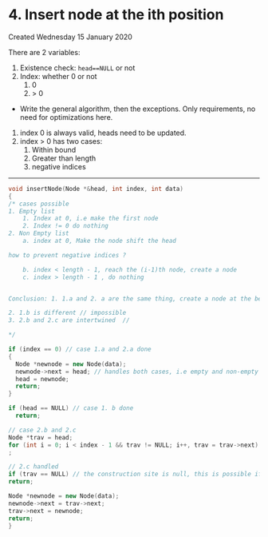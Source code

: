 # 4. Insert node at the ith position
Created Wednesday 15 January 2020

There are 2 variables:

1. Existence check: `head==NULL` or not
2. Index: whether 0 or not
	1. 0
	2. \> 0

* Write the general algorithm, then the exceptions. Only requirements, no need for optimizations here.

1. index 0 is always valid, heads need to be updated.
2. index > 0 has two cases: 
	1. Within bound
	2. Greater than length
	3. negative indices


*****
```cpp
void insertNode(Node *&head, int index, int data)
{
/* cases possible
1. Empty list
	1. Index at 0, i.e make the first node
	2. Index != 0 do nothing
2. Non Empty list
	a. index at 0, Make the node shift the head

how to prevent negative indices ?

    b. index < length - 1, reach the (i-1)th node, create a node
    c. index > length - 1 , do nothing


Conclusion: 1. 1.a and 2. a are the same thing, create a node at the beginning

2. 1.b is different // impossible
3. 2.b and 2.c are intertwined  //

*/

if (index == 0) // case 1.a and 2.a done
{
  Node *newnode = new Node(data);
  newnode->next = head; // handles both cases, i.e empty and non-empty lists
  head = newnode;
  return;
}

if (head == NULL) // case 1. b done
  return;

// case 2.b and 2.c
Node *trav = head;
for (int i = 0; i < index - 1 && trav != NULL; i++, trav = trav->next) // also prevents negative indices
;

// 2.c handled
if (trav == NULL) // the construction site is null, this is possible if index > length-1
return;

Node *newnode = new Node(data);
newnode->next = trav->next;
trav->next = newnode;
return;
}
```